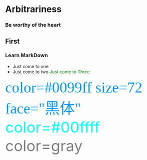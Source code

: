 # Arbitrariness
### Be worthy of the heart

## First
### Learn MarkDown
* Just come to one
* Just come to two
<span><font color=green>Just come to Three</font></span>

<font color=#0099ff size=7 face="黑体">color=#0099ff size=72 face="黑体"</font>
<font color=#00ffff size=72>color=#00ffff</font>
<font color=gray size=72>color=gray</font>
